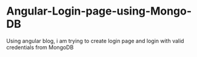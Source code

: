 # Angular-Login-page-using-Mongo-DB
Using angular blog, i am trying to create login page and login with valid credentials from MongoDB
